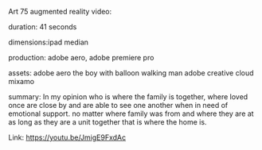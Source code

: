 Art 75 augmented reality video:

duration: 41 seconds

dimensions:ipad median 

production: adobe aero, adobe premiere pro

assets: adobe aero the boy with balloon 
walking man adobe creative cloud mixamo 

summary: In my opinion who is where the family is together, 
where loved once are close by and are able to see one another when in need of emotional support.
no matter where family was from and where they are at as long as they are a unit together that is where the home is.

Link: https://youtu.be/JmigE9FxdAc
